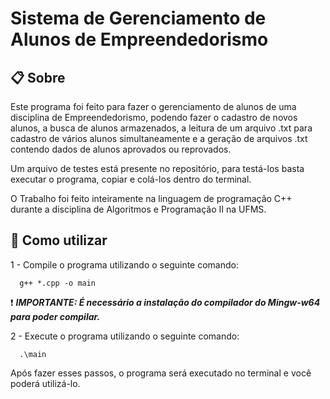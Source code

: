 # Sistema de Gerenciamento de Alunos de Empreendedorismo

## 📋 Sobre

Este programa foi feito para fazer o gerenciamento de alunos de uma disciplina de Empreendedorismo, podendo fazer o cadastro de novos alunos, a busca de alunos armazenados, a leitura de um arquivo .txt para cadastro de vários alunos simultaneamente e a geração de arquivos .txt contendo dados de alunos aprovados ou reprovados.

Um arquivo de testes está presente no repositório, para testá-los basta executar o programa, copiar e colá-los dentro do terminal.

O Trabalho foi feito inteiramente na linguagem de programação C++ durante a disciplina de Algoritmos e Programação II na UFMS.

## 💾 Como utilizar 

1 - Compile o programa utilizando o seguinte comando:

```
  g++ *.cpp -o main
```

:exclamation: **_IMPORTANTE: É necessário a instalação do compilador do Mingw-w64 para poder compilar._**

2 - Execute o programa utilizando o seguinte comando:

```
  .\main
```

Após fazer esses passos, o programa será executado no terminal e você poderá utilizá-lo.
